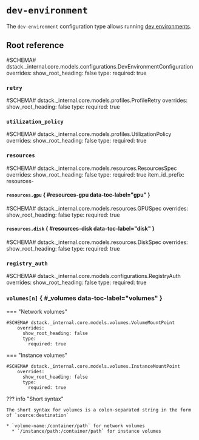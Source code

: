 # `dev-environment`

The `dev-environment` configuration type allows running [dev environments](../../concepts/dev-environments.md).

## Root reference

#SCHEMA# dstack._internal.core.models.configurations.DevEnvironmentConfiguration
    overrides:
      show_root_heading: false
      type:
        required: true

### `retry`

#SCHEMA# dstack._internal.core.models.profiles.ProfileRetry
    overrides:
      show_root_heading: false
      type:
        required: true

### `utilization_policy`

#SCHEMA# dstack._internal.core.models.profiles.UtilizationPolicy
    overrides:
      show_root_heading: false
      type:
        required: true

### `resources`

#SCHEMA# dstack._internal.core.models.resources.ResourcesSpec
    overrides:
      show_root_heading: false
      type:
        required: true
      item_id_prefix: resources-

#### `resources.gpu` { #resources-gpu data-toc-label="gpu" }

#SCHEMA# dstack._internal.core.models.resources.GPUSpec
    overrides:
      show_root_heading: false
      type:
        required: true

#### `resources.disk` { #resources-disk data-toc-label="disk" }

#SCHEMA# dstack._internal.core.models.resources.DiskSpec
    overrides:
      show_root_heading: false
      type:
        required: true

### `registry_auth`

#SCHEMA# dstack._internal.core.models.configurations.RegistryAuth
    overrides:
      show_root_heading: false
      type:
        required: true

### `volumes[n]` { #_volumes data-toc-label="volumes" }

=== "Network volumes"

    #SCHEMA# dstack._internal.core.models.volumes.VolumeMountPoint
        overrides:
          show_root_heading: false
          type:
            required: true

=== "Instance volumes"

    #SCHEMA# dstack._internal.core.models.volumes.InstanceMountPoint
        overrides:
          show_root_heading: false
          type:
            required: true

??? info "Short syntax"

    The short syntax for volumes is a colon-separated string in the form of `source:destination`

    * `volume-name:/container/path` for network volumes
      * `/instance/path:/container/path` for instance volumes
